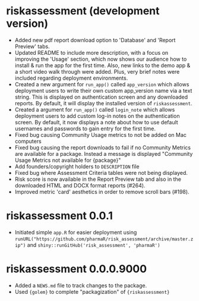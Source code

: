 # riskassessment (development version)

* Added new pdf report download option to 'Database' and 'Report Preview' tabs. 
* Updated README to include more description, with a focus on improving the 'Usage' section, which now shows our audience how to install & run the app for the first time. Also, new links to the demo app & a short video walk through were added. Plus, very brief notes were included regarding deployment environments.
* Created a new argument for `run_app()` called `app_version` which allows deployment users to write their own custom app_version name via a text string. This is displayed on authentication screen and any downloaded reports. By default, it will display the installed version of `riskassessment`.
* Created a argument for `run_app()` called `login_note` which allows deployment users to add custom log-in notes on the authentication screen. By default, it now displays a note about how to use default usernames and passwords to gain entry for the first time.
* Fixed bug causing Community Usage metrics to not be added on Mac computers
* Fixed bug causing the report downloads to fail if no Community Metrics are available for a package. Instead a message is displayed "Community Usage Metrics not available for {package}"
* Add founders/copyright holders to `DESCRIPTION` file
* Fixed bug where Assessment Criteria tables were not being displayed.
* Risk score is now available in the Report Preview tab and also in the downloaded HTML and DOCX format reports (#264).
* Improved metric 'card' aesthetics in order to remove scroll bars (#198).


# riskassessment 0.0.1
* Initiated simple `app.R` for easier deployment using `runURL("https://github.com/pharmaR/risk_assessment/archive/master.zip")` and `shiny::runGitHub('risk_assessment', 'pharmaR')`


# riskassessment 0.0.0.9000

* Added a `NEWS.md` file to track changes to the package.
* Used `{golem}` to complete "packagization" of `{riskassessment}`